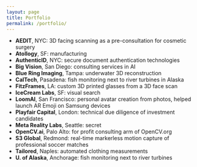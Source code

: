 ```yaml
---
layout: page
title: Portfolio 
permalink: /portfolio/
---
```


- **AEDIT**, NYC: 3D facing scanning as a pre-consultation for cosmetic surgery
- **Atollogy**, SF: manufacturing
- **AuthenticID**, NYC: secure document authentication technologies
- **Big Vision**, San Diego: consulting services in AI
- **Blue Ring Imaging**, Tampa: underwater 3D reconstruction
- **CalTech**, Pasadena: fish monitoring next to river turbines in Alaska
- **FitzFrames**, LA: custom 3D printed glasses from a 3D face scan
- **IceCream Labs**, SF: visual search
- **LoomAI**, San Francisco: personal avatar creation from photos, helped launch AR Emoji on Samsung devices
- **Playfair Capital**, London: technical due diligence of investment candidates
- **Meta Reality Labs**, Seattle: secret
- **OpenCV.ai**, Palo Alto: for profit consulting arm of OpenCV.org
- **S3 Global**, Redmond: real-time markerless motion capture of professional soccer matches 
- **Tailored**, Naples: automated clothing measurements
- **U. of Alaska**, Anchorage: fish monitoring next to river turbines

